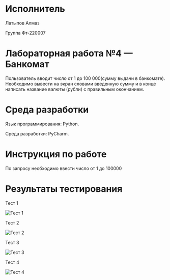 # Исполнитель
Латыпов Алмаз

Группа Фт-220007
# Лабораторная работа №4 — Банкомат

Пользователь вводит число от 1 до 100 000(сумму выдачи в банкомате). Необходимо вывести на экран словами введенную сумму и в конце написать название валюты (рубли) с правильным окончанием.

# Среда разработки 
Язык программирования: Python.

Среда разработки: PyCharm.
# Инструкция по работе
По запросу необходимо ввести число от 1 до 100000
# Результаты тестирования
Тест 1

![Тест 1](https://github.com/LatypovAlmaz/Lab_4/assets/146587126/17795a6b-74fb-40c9-a61d-e1f80b07b122)

Тест 2

![Тест 2](https://github.com/LatypovAlmaz/Lab_4/assets/146587126/70a0288d-b7e2-4e75-8ac4-7d87904cdfdd)

Тест 3

![Тест 3](https://github.com/LatypovAlmaz/Lab_4/assets/146587126/6c4ad049-1c9a-41e5-af04-86652d2f6f56)

Тест 4

![Тест 4](https://github.com/LatypovAlmaz/Lab_4/assets/146587126/89b90180-9421-498b-9f7d-c26d9f7df405)
